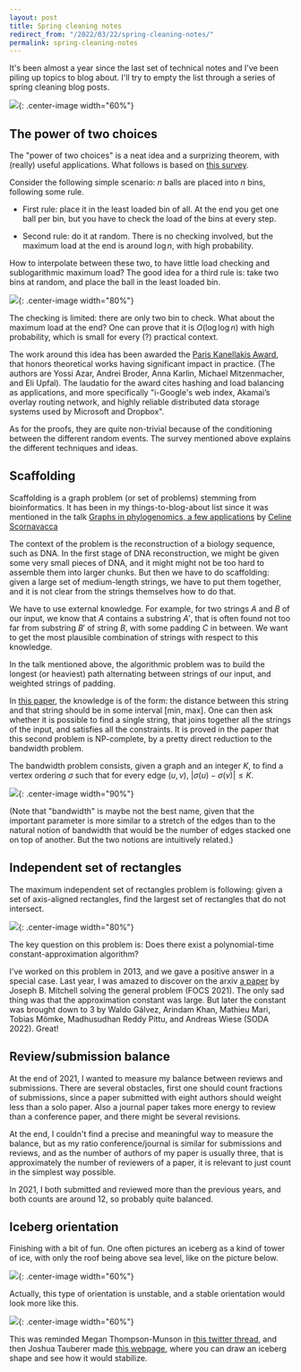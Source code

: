 ```yaml
---
layout: post
title: Spring cleaning notes
redirect_from: "/2022/03/22/spring-cleaning-notes/"
permalink: spring-cleaning-notes
---
```


It's been almost a year since the last set of technical notes and I've been 
piling up topics to blog about. I'll try to empty the list through a series of 
spring cleaning blog posts. 

![](../assets/spring-cleaning.jpg){: .center-image width="60%"}


## The power of two choices

The "power of two choices" is a neat idea and a surprizing theorem, with
(really) useful applications.
What follows is based on 
[this survey](http://libeccio.di.unisa.it/ASDII/2006/Approf/mitzenmacher.pdf).

Consider the following simple scenario: $n$ balls are placed into $n$ bins, 
following some rule. 

* First rule: place it in the least loaded bin of all. At the end you get 
one ball per bin, but you have to check the load of the bins at every step.

* Second rule: do it at random. There is no checking involved, but the 
maximum load at the end is around $\log n$, with high probability.

How to interpolate between these two, to have little load checking and 
sublogarithmic maximum load? 
The good idea for a third rule is: take two bins at random, and place the 
ball in the least loaded bin. 


![](../assets/balls-bins.png){: .center-image width="80%"}

The checking is limited: there are only two bin to check. 
What about the maximum load at the end? One can prove that it is 
$O(\log \log n)$ with high probability, which is small for every (?) 
practical context. 

The work around this idea has been awarded the 
[Paris Kanellakis Award](https://en.wikipedia.org/wiki/Paris_Kanellakis_Award), 
that honors theoretical works having significant impact in practice. 
(The authors are Yossi Azar, Andrei Broder, Anna Karlin, Michael Mitzenmacher, 
and Eli Upfal). The laudatio for the award cites hashing 
and load balancing as applications, and more specifically "i-Google's web 
index, Akamai’s overlay routing network, and highly reliable distributed 
data storage systems used by Microsoft and Dropbox".
 
As for the proofs, they are quite non-trivial because of the conditioning 
between the different random events. The survey mentioned above explains the 
different techniques and ideas.

## Scaffolding

Scaffolding is a graph problem (or set of problems) stemming from 
bioinformatics. It has been in my things-to-blog-about list since it was 
mentioned in the talk 
[Graphs in phylogenomics, a few applications](https://www-sop.inria.fr/coati/events/JGA2020/presentation/mardi-aprem/44-Scornavacca.Celine.pdf) by 
[Celine Scornavacca](https://sites.google.com/view/celinescornavacca)

The context of the problem is the reconstruction of a biology sequence, such 
as DNA. In the first stage of DNA reconstruction, we might be given some 
very small pieces of DNA, and it might might not be too hard to assemble them 
into larger chunks. But then we have to do scaffolding: given a large set of 
medium-length strings, we have to put them together, and it is not clear
from the strings themselves how to do that.

We have to use external knowledge. For example, for two strings $A$ and $B$
of our input, we know that $A$ contains a substring $A'$, that is 
often found not too far from substring $B'$ of string $B$, with some padding 
$C$ in between. We want to get the most plausible combination of strings 
with respect to this knowledge.

In the talk mentioned above, the algorithmic problem was to build
the longest (or heaviest) path alternating between strings of our input, 
and weighted strings of padding. 

In 
[this paper](https://publications.mpi-cbg.de/Huson_2002_6349.pdf), 
the knowledge is of the form: the distance between this string and that 
string should be in some interval [min, max]. One can then ask whether it 
is possible to find a single string, that joins together all the strings of 
the input, and satisfies all the constraints. 
It is proved in the paper 
that this second problem is NP-complete, by a pretty direct reduction to 
the bandwidth problem. 

The bandwidth problem consists, given a graph and an integer $K$, to find a
vertex ordering $\sigma$ such that for every edge $(u,v)$, 
$|\sigma(u)-\sigma(v)|\leq K$.

![](../assets/scaffolding.png){: .center-image width="90%"}

(Note that "bandwidth" is maybe not the best name, given that the important 
parameter is more similar to a stretch of the edges than to the natural 
notion of bandwidth that would be the number of edges stacked one on top of 
another. But the two notions are intuitively related.)


## Independent set of rectangles

The maximum independent set of rectangles problem is following: given a set of
axis-aligned rectangles, find the largest set of rectangles that do not 
intersect. 

![](../assets/independent-rectangles.png){: .center-image width="80%"}

The key question on this problem is: Does there exist a polynomial-time
constant-approximation algorithm?

I've worked on this problem in 2013, and we gave a positive answer in a 
special case. Last year, I was amazed to discover on the arxiv 
[a paper](https://arxiv.org/pdf/2101.00326.pdf) 
by Joseph B. Mitchell solving the general problem (FOCS 2021). 
The only sad thing was that the approximation constant was large. 
But later the constant was brought down to 3 by Waldo Gálvez, Arindam Khan, 
Mathieu Mari, Tobias Mömke, Madhusudhan Reddy Pittu, and Andreas Wiese 
(SODA 2022). Great!

## Review/submission balance		

At the end of 2021, I wanted to measure my balance between reviews and 
submissions. There are several obstacles, first one should count fractions 
of submissions, since a paper submitted with eight authors should weight less
than a solo paper. Also a journal paper takes more energy to review than 
a conference paper, and there might be several revisions. 

At the end, I couldn't find a precise and meaningful way to measure the 
balance, but as my ratio conference/journal is similar for submissions and
reviews, and as the number of authors of my paper is usually three, that 
is approximately the number of reviewers of a paper, it is relevant to just 
count in the simplest way possible. 

In 2021, I both submitted and reviewed more than the previous years, and 
both counts are around 12, so probably quite balanced.
 

## Iceberg orientation

Finishing with a bit of fun. One often pictures an iceberg as a kind of 
tower of ice, with only the roof being above sea level, like on the picture 
below. 

![](../assets/iceberg-1.png){: .center-image width="60%"}

Actually, this type of orientation is unstable, and a stable orientation 
would look more like this.

![](../assets/iceberg-2.png){: .center-image width="60%"}

This was reminded Megan Thompson-Munson in
[this twitter thread](https://twitter.com/GlacialMeg/status/1362557149147058178?ref_src=twsrc%5Etfw), 
and then Joshua Tauberer made 
[this webpage](https://joshdata.me/iceberger.html), where you can draw an 
iceberg shape and see how it would stabilize.


